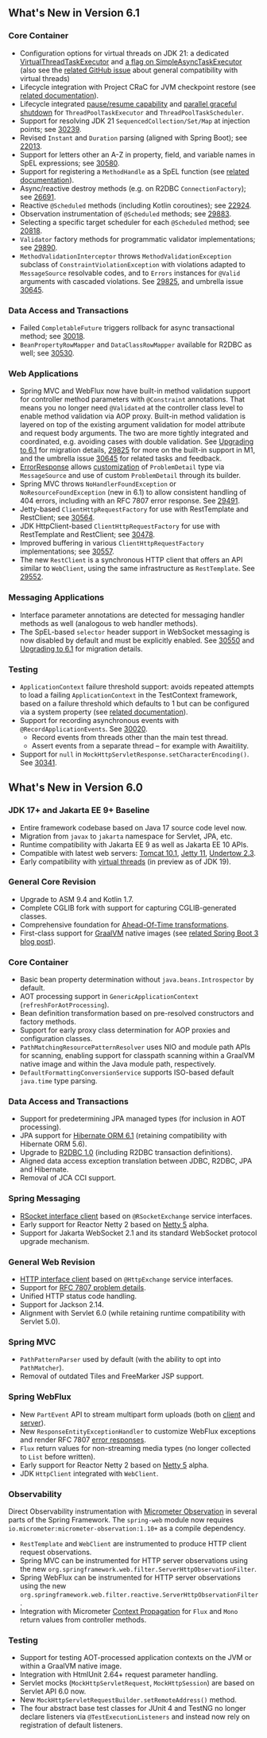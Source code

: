 ## What's New in Version 6.1

### Core Container

* Configuration options for virtual threads on JDK 21: a dedicated [VirtualThreadTaskExecutor](https://docs.spring.io/spring-framework/docs/6.1.0-SNAPSHOT/javadoc-api/org/springframework/core/task/VirtualThreadTaskExecutor.html) and [a flag on SimpleAsyncTaskExecutor](https://docs.spring.io/spring-framework/docs/6.1.0-SNAPSHOT/javadoc-api/org/springframework/core/task/SimpleAsyncTaskExecutor.html#setVirtualThreads(boolean)) (also see the [related GitHub issue](https://github.com/spring-projects/spring-framework/issues/23443) about general compatibility with virtual threads)
* Lifecycle integration with Project CRaC for JVM checkpoint restore (see [related documentation](https://docs.spring.io/spring-framework/reference/6.1-SNAPSHOT/integration/checkpoint-restore.html)).
* Lifecycle integrated [pause/resume capability](https://github.com/spring-projects/spring-framework/issues/30831) and [parallel graceful shutdown](https://github.com/spring-projects/spring-framework/issues/27090) for `ThreadPoolTaskExecutor` and `ThreadPoolTaskScheduler`.
* Support for resolving JDK 21 `SequencedCollection/Set/Map` at injection points; see [30239](https://github.com/spring-projects/spring-framework/issues/30239).
* Revised `Instant` and `Duration` parsing (aligned with Spring Boot); see [22013](https://github.com/spring-projects/spring-framework/issues/22013).
* Support for letters other an A-Z in property, field, and variable names in SpEL expressions; see [30580](https://github.com/spring-projects/spring-framework/issues/30580). 
* Support for registering a `MethodHandle` as a SpEL function (see [related documentation](https://docs.spring.io/spring-framework/reference/6.1-SNAPSHOT/core/expressions/language-ref/functions.html)).
* Async/reactive destroy methods (e.g. on R2DBC `ConnectionFactory`); see [26691](https://github.com/spring-projects/spring-framework/issues/26991).
* Reactive `@Scheduled` methods (including Kotlin coroutines); see [22924](https://github.com/spring-projects/spring-framework/pull/29924).
* Observation instrumentation of `@Scheduled` methods; see [29883](https://github.com/spring-projects/spring-framework/issues/29883).
* Selecting a specific target scheduler for each `@Scheduled` method; see [20818](https://github.com/spring-projects/spring-framework/issues/20818).
* `Validator` factory methods for programmatic validator implementations; see [29890](https://github.com/spring-projects/spring-framework/pull/29890).
* `MethodValidationInterceptor` throws `MethodValidationException` subclass of `ConstraintViolationException` with violations adapted to `MessageSource` resolvable codes, and to `Errors` instances for `@Valid` arguments with cascaded violations. See [29825](https://github.com/spring-projects/spring-framework/issues/29825), and umbrella issue [30645](https://github.com/spring-projects/spring-framework/issues/30645).

### Data Access and Transactions

* Failed `CompletableFuture` triggers rollback for async transactional method; see [30018](https://github.com/spring-projects/spring-framework/issues/30018).
* `BeanPropertyRowMapper` and `DataClassRowMapper` available for R2DBC as well; see [30530](https://github.com/spring-projects/spring-framework/pull/30530).

### Web Applications

* Spring MVC and WebFlux now have built-in method validation support for controller method parameters with `@Constraint` annotations. That means you no longer need `@Validated` at the controller class level to enable method validation via AOP proxy. Built-in method validation is layered on top of the existing argument validation for model attribute and request body arguments. The two are more tightly integrated and coordinated, e.g. avoiding cases with double validation. See [Upgrading to 6.1](https://github.com/spring-projects/spring-framework/wiki/Upgrading-to-Spring-Framework-6.x#web-applications) for migration details, [29825](https://github.com/spring-projects/spring-framework/issues/29825) for more on the built-in support in M1, and the umbrella issue [30645](https://github.com/spring-projects/spring-framework/issues/30645) for related tasks and feedback.
* [ErrorResponse](https://docs.spring.io/spring-framework/docs/6.1.0-SNAPSHOT/javadoc-api/org/springframework/web/ErrorResponse.html) allows [customization](https://docs.spring.io/spring-framework/reference/6.1-SNAPSHOT/web/webmvc/mvc-ann-rest-exceptions.html#mvc-ann-rest-exceptions-i18n) of `ProblemDetail` type via `MessageSource` and use of custom `ProblemDetail` through its builder.
* Spring MVC throws `NoHandlerFoundException` or `NoResourceFoundException` (new in 6.1) to allow consistent handling of 404 errors, including with an RFC 7807 error response. See [29491](https://github.com/spring-projects/spring-framework/issues/29491).
* Jetty-based `ClientHttpRequestFactory` for use with RestTemplate and RestClient; see [30564](https://github.com/spring-projects/spring-framework/issues/30564).
* JDK HttpClient-based `ClientHttpRequestFactory` for use with RestTemplate and RestClient; see [30478](https://github.com/spring-projects/spring-framework/pull/30478).
* Improved buffering in various `ClientHttpRequestFactory` implementations; see [30557](https://github.com/spring-projects/spring-framework/issues/30557).
* The new `RestClient` is a synchronous HTTP client that offers an API similar to `WebClient`, using the same infrastructure  as `RestTemplate`. See [29552](https://github.com/spring-projects/spring-framework/issues/29552).

### Messaging Applications

* Interface parameter annotations are detected for messaging handler methods as well (analogous to web handler methods).
* The SpEL-based `selector` header support in WebSocket messaging is now disabled by default and must be explicitly enabled. See [30550](https://github.com/spring-projects/spring-framework/issues/30550) and [Upgrading to 6.1](https://github.com/spring-projects/spring-framework/wiki/Upgrading-to-Spring-Framework-6.x#messaging-applications) for migration details.

### Testing

* `ApplicationContext` failure threshold support: avoids repeated attempts to load a failing `ApplicationContext` in the TestContext framework, based on a failure threshold which defaults to 1 but can be configured via a system property (see [related documentation](https://docs.spring.io/spring-framework/reference/6.1-SNAPSHOT/testing/testcontext-framework/ctx-management/failure-threshold.html)).
* Support for recording asynchronous events with `@RecordApplicationEvents`. See [30020](https://github.com/spring-projects/spring-framework/pull/30020).
  * Record events from threads other than the main test thread.
  * Assert events from a separate thread – for example with Awaitility.
* Support for `null` in `MockHttpServletResponse.setCharacterEncoding()`. See [30341](https://github.com/spring-projects/spring-framework/issues/30341).


## What's New in Version 6.0

### JDK 17+ and Jakarta EE 9+ Baseline

* Entire framework codebase based on Java 17 source code level now.
* Migration from `javax` to `jakarta` namespace for Servlet, JPA, etc.
* Runtime compatibility with Jakarta EE 9 as well as Jakarta EE 10 APIs.
* Compatible with latest web servers: [Tomcat 10.1](https://tomcat.apache.org/whichversion.html), [Jetty 11](https://www.eclipse.org/jetty/download.php), [Undertow 2.3](https://github.com/undertow-io/undertow).
* Early compatibility with [virtual threads](https://spring.io/blog/2022/10/11/embracing-virtual-threads) (in preview as of JDK 19).

### General Core Revision

* Upgrade to ASM 9.4 and Kotlin 1.7.
* Complete CGLIB fork with support for capturing CGLIB-generated classes.
* Comprehensive foundation for [Ahead-Of-Time transformations](https://spring.io/blog/2022/03/22/initial-aot-support-in-spring-framework-6-0-0-m3).
* First-class support for [GraalVM](https://www.graalvm.org/) native images (see [related Spring Boot 3 blog post](https://spring.io/blog/2022/09/26/native-support-in-spring-boot-3-0-0-m5)).

### Core Container

* Basic bean property determination without `java.beans.Introspector` by default.
* AOT processing support in `GenericApplicationContext` (`refreshForAotProcessing`).
* Bean definition transformation based on pre-resolved constructors and factory methods.
* Support for early proxy class determination for AOP proxies and configuration classes.
* `PathMatchingResourcePatternResolver` uses NIO and module path APIs for scanning, enabling support for classpath scanning within a GraalVM native image and within the Java module path, respectively.
* `DefaultFormattingConversionService` supports ISO-based default `java.time` type parsing.

### Data Access and Transactions

* Support for predetermining JPA managed types (for inclusion in AOT processing).
* JPA support for [Hibernate ORM 6.1](https://hibernate.org/orm/releases/6.1/) (retaining compatibility with Hibernate ORM 5.6).
* Upgrade to [R2DBC 1.0](https://r2dbc.io/) (including R2DBC transaction definitions).
* Aligned data access exception translation between JDBC, R2DBC, JPA and Hibernate.
* Removal of JCA CCI support.

### Spring Messaging

* [RSocket interface client](https://docs.spring.io/spring-framework/docs/6.0.0-RC1/reference/html/web-reactive.html#rsocket-interface) based on `@RSocketExchange` service interfaces.
* Early support for Reactor Netty 2 based on [Netty 5](https://netty.io/wiki/new-and-noteworthy-in-5.0.html) alpha.
* Support for Jakarta WebSocket 2.1 and its standard WebSocket protocol upgrade mechanism.

### General Web Revision

* [HTTP interface client](https://docs.spring.io/spring-framework/docs/6.0.0-RC1/reference/html/integration.html#rest-http-interface) based on `@HttpExchange` service interfaces.
* Support for [RFC 7807 problem details](https://docs.spring.io/spring-framework/docs/6.0.0-RC1/reference/html/web.html#mvc-ann-rest-exceptions).
* Unified HTTP status code handling.
* Support for Jackson 2.14.
* Alignment with Servlet 6.0 (while retaining runtime compatibility with Servlet 5.0).

### Spring MVC

* `PathPatternParser` used by default (with the ability to opt into `PathMatcher`).
* Removal of outdated Tiles and FreeMarker JSP support.
 
### Spring WebFlux

* New `PartEvent` API to stream multipart form uploads (both on [client](https://docs.spring.io/spring-framework/docs/6.0.0-RC1/reference/html/web-reactive.html#partevent-2) and [server](https://docs.spring.io/spring-framework/docs/6.0.0-RC1/reference/html/web-reactive.html#partevent)).
* New `ResponseEntityExceptionHandler` to customize WebFlux exceptions and render RFC 7807 [error responses](https://docs.spring.io/spring-framework/docs/6.0.0-RC1/reference/html/web-reactive.html#webflux-ann-rest-exceptions).
* `Flux` return values for non-streaming media types (no longer collected to `List` before written).
* Early support for Reactor Netty 2 based on [Netty 5](https://netty.io/wiki/new-and-noteworthy-in-5.0.html) alpha.
* JDK `HttpClient` integrated with `WebClient`.

### Observability

Direct Observability instrumentation with [Micrometer Observation](https://micrometer.io/docs/observation) in several parts of the Spring Framework. The `spring-web` module now requires `io.micrometer:micrometer-observation:1.10+` as a compile dependency.

* `RestTemplate` and `WebClient` are instrumented to produce HTTP client request observations.
* Spring MVC can be instrumented for HTTP server observations using the new `org.springframework.web.filter.ServerHttpObservationFilter`.
* Spring WebFlux can be instrumented for HTTP server observations using the new `org.springframework.web.filter.reactive.ServerHttpObservationFilter`.
* Integration with Micrometer [Context Propagation](https://github.com/micrometer-metrics/context-propagation#context-propagation-library) for `Flux` and `Mono` return values from controller methods. 

### Testing

* Support for testing AOT-processed application contexts on the JVM or within a GraalVM native image.
* Integration with HtmlUnit 2.64+ request parameter handling.
* Servlet mocks (`MockHttpServletRequest`, `MockHttpSession`) are based on Servlet API 6.0 now.
* New `MockHttpServletRequestBuilder.setRemoteAddress()` method.
* The four abstract base test classes for JUnit 4 and TestNG no longer declare listeners via `@TestExecutionListeners` and
instead now rely on registration of default listeners.
